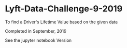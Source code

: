 # Lyft-Data-Challenge-9-2019
To find a Driver's Lifetime Value based on the given data<br/>

Completed in September, 2019 <br/>

See the jupyter notebook Version
